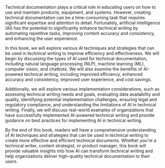 
Technical documentation plays a critical role in educating users on how to use and maintain products, equipment, and systems. However, creating technical documentation can be a time-consuming task that requires significant expertise and attention to detail. Fortunately, artificial intelligence (AI) has the potential to significantly enhance technical writing by automating repetitive tasks, improving content accuracy and consistency, and enhancing the user experience.

In this book, we will explore various AI techniques and strategies that can be used in technical writing to improve efficiency and effectiveness. We will begin by discussing the types of AI used for technical documentation, including natural language processing (NLP), machine learning (ML), computer vision, and chatbots. We will also examine the benefits of AI-powered technical writing, including improved efficiency, enhanced accuracy and consistency, improved user experience, and cost savings.

Additionally, we will explore various implementation considerations, such as assessing technical writing needs and goals, evaluating data availability and quality, identifying potential implementation challenges, ensuring legal and regulatory compliance, and understanding the limitations of AI in technical writing. Finally, we will discuss real-world examples of organizations that have successfully implemented AI-powered technical writing and provide guidance on best practices for implementing AI in technical writing.

By the end of this book, readers will have a comprehensive understanding of AI techniques and strategies that can be used in technical writing to create more effective and efficient technical documents. Whether you're a technical writer, content strategist, or product manager, this book will provide valuable insights into how AI can transform technical writing and help organizations deliver high-quality technical documentation to their users.
